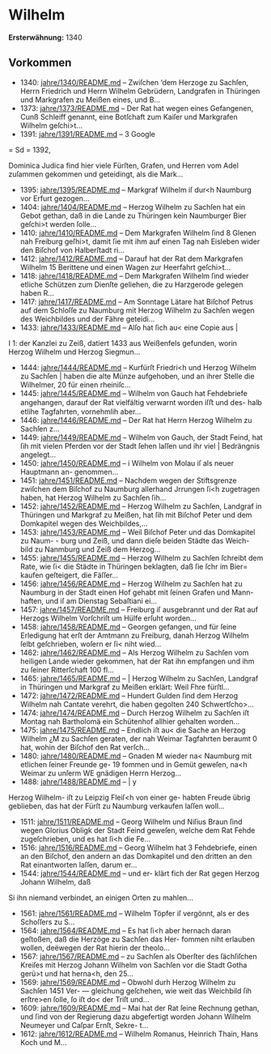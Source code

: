 # Wilhelm

**Ersterwähnung:** 1340

## Vorkommen
- 1340: [jahre/1340/README.md](../jahre/1340/README.md) – Zwiſchen ‘dem Herzoge zu Sachſen, Herrn Friedrich
und Herrn Wilhelm Gebrüdern, Landgrafen in Thüringen
und Markgrafen zu Meißen eines, und B...
- 1373: [jahre/1373/README.md](../jahre/1373/README.md) – Der Rat hat wegen eines Gefangenen, Cunß Schleiff
genannt, eine Botſchaft zum Kaiſer und Markgrafen Wilhelm
geſchi>t...
- 1391: [jahre/1391/README.md](../jahre/1391/README.md) – 3
Google


= Sd =
1392,

Dominica Judica find hier viele Fürſten, Grafen,
und Herren vom Adel zuſammen gekommen und geteidingt,
als die Mark...
- 1395: [jahre/1395/README.md](../jahre/1395/README.md) – Markgraf Wilhelm iſ dur<h Naumburg vor Erfurt
gezogen...
- 1404: [jahre/1404/README.md](../jahre/1404/README.md) – Herzog Wilhelm zu Sachſen hat ein Gebot gethan,
daß in die Lande zu Thüringen kein Naumburger Bier
geſchi>t werden ſolle...
- 1410: [jahre/1410/README.md](../jahre/1410/README.md) – Dem Markgrafen Wilhelm ſind 8 Glenen nah Freiburg
geſhi>t, damit ſie mit ihm auf einen Tag nah Eisleben
wider den Biſchof von Halberſtadt ri...
- 1412: [jahre/1412/README.md](../jahre/1412/README.md) – Darauf hat der Rat dem Markgrafen
Wilhelm 15 Berittene und einen Wagen zur Heerfahrt
geſchi>t...
- 1418: [jahre/1418/README.md](../jahre/1418/README.md) – Dem Markgrafen Wilhelm ſind wieder etliche Schützen
zum Dienſte geliehen, die zu Harzgerode gelegen haben
R...
- 1417: [jahre/1417/README.md](../jahre/1417/README.md) – Am Sonntage Lätare hat Biſchof Petrus auf dem
Schloſſe zu Naumburg mit Herzog Wilhelm zu Sachſen
wegen des Weichbildes und der Fähre geteidi...
- 1433: [jahre/1433/README.md](../jahre/1433/README.md) – Alſo hat ſich au< eine Copie aus
|


I 1:
der Kanzlei zu Zeiß, datiert 1433 aus Weißenfels gefunden,
worin Herzog Wilhelm und Herzog Siegmun...
- 1444: [jahre/1444/README.md](../jahre/1444/README.md) – Kurfürſt Friedri<h und Herzog Wilhelm zu Sachſen |
haben die alte Münze aufgehoben, und an ihrer Stelle
die Wilhelmer, 20 für einen rheiniſc...
- 1445: [jahre/1445/README.md](../jahre/1445/README.md) – Wilhelm von Gauch hat Fehdebriefe angehangen,
darauf der Rat vielfältig verwarnt worden iſﬅ und des-
halb etlihe Tagfahrten, vornehmlih aber...
- 1446: [jahre/1446/README.md](../jahre/1446/README.md) – Der Rat hat Herrn Herzog Wilhelm zu Sachſen
z...
- 1449: [jahre/1449/README.md](../jahre/1449/README.md) – Wilhelm von Gauch, der Stadt Feind, hat ſih mit
vielen Pferden vor der Stadt ſehen laſſen und ihr viel |
Bedrängnis angelegt...
- 1450: [jahre/1450/README.md](../jahre/1450/README.md) – i Wilhelm von Molau iſ als neuer Hauptmann an-
genommen...
- 1451: [jahre/1451/README.md](../jahre/1451/README.md) – Nachdem wegen der Stiftsgrenze zwiſchen dem Biſchof
zu Naumburg allerhand Jrrungen ſi<h zugetragen haben,
hat Herzog Wilhelm zu Sachſen ſih...
- 1452: [jahre/1452/README.md](../jahre/1452/README.md) – Herzog Wilhelm zu Sachſen, Landgraf in Thüringen
und Markgraf zu Meißen, hat ſih mit Biſchof Peter und
dem Domkapitel wegen des Weichbildes,...
- 1453: [jahre/1453/README.md](../jahre/1453/README.md) – Weil Biſchof Peter und das Domkapitel zu Naum- -
burg und Zeiß, und dann dieſe beiden Städte das Weich-
bild zu Nanmburg und Zeiß dem Herzog...
- 1455: [jahre/1455/README.md](../jahre/1455/README.md) – Herzog Wilhelm zu Sachſen ſchreibt dem Rate, wie ſi<
die Städte in Thüringen beklagten, daß ſie ſchr im Bier=
kaufen geſteigert, die Fäſſer...
- 1456: [jahre/1456/README.md](../jahre/1456/README.md) – Herzog Wilhelm zu Sachſen hat zu Naumburg in der
Stadt einen Hof gehabt mit ſeinen Grafen und Mann-
haften, und iſ am Dienstag Sebaſtiani ei...
- 1457: [jahre/1457/README.md](../jahre/1457/README.md) – Freiburg iſ ausgebrannt und der Rat auf Herzogs
Wilhelm Vorſchriſt um Hülfe erſuht worden...
- 1458: [jahre/1458/README.md](../jahre/1458/README.md) – Georgen gefangen, und für ſeine Erledigung hat erſt
der Amtmann zu Freiburg, danah Herzog Wilhelm ſelbt
geſchrieben, woſern er ſi< niht wied...
- 1462: [jahre/1462/README.md](../jahre/1462/README.md) – Als Herzog Wilhelm zu Sachſen vom heiligen Lande
wieder gekommen, hat der Rat ihn empfangen und ihm
zu ſeiner Ritterſchaft 100 fl...
- 1465: [jahre/1465/README.md](../jahre/1465/README.md) – |
Herzog Wilhelm zu Sachſen, Landgraf in Thüringen
und Markgraf zu Meißen erklärt: Weil Fhre fürſtl...
- 1472: [jahre/1472/README.md](../jahre/1472/README.md) – Hundert Gulden ſind dem Herzog Wilhelm nah
Cantate verehrt, die haben gegolten 240 Schwertſcho>...
- 1474: [jahre/1474/README.md](../jahre/1474/README.md) – Durch Herzog Wilhelm zu Sachſen iſt Montag nah
Bartholomä ein Schütenhof allhier gehalten worden...
- 1475: [jahre/1475/README.md](../jahre/1475/README.md) – Endlich iſt au< die Sache an Herzog Wilhelm
¿M zu Sachſen geraten, der nah Weimar Tagfahrten beraumt
0 hat, wohin der Biſchof den Rat verſch...
- 1480: [jahre/1480/README.md](../jahre/1480/README.md) – Gnaden
M wieder na< Naumburg mit etlichen ſeiner Freunde ge-
19 fommen und in Gemüt geweſen, na<h Weimar zu unſerm
WE gnädigen Herrn Herzog...
- 1488: [jahre/1488/README.md](../jahre/1488/README.md) – | y

Herzog Wilhelm- iſt zu Leipzig Fleiſ<h von einer ge-
habten Freude übrig geblieben, das hat der Fürſt zu
Naumburg verkaufen laſſen woll...
- 1511: [jahre/1511/README.md](../jahre/1511/README.md) – Georg Wilhelm und Niſius Braun ſind wegen Glorius
Obligk der Stadt Feind geweſen, welche dem Rat Fehde
zugeſchrieben, und es hat ſi<h die Fe...
- 1516: [jahre/1516/README.md](../jahre/1516/README.md) – Georg Wilhelm hat 3 Fehdebriefe, einen an den
Biſchof, den andern an das Domkapitel und den dritten
an den Rat einantworten laſſen, darum er...
- 1544: [jahre/1544/README.md](../jahre/1544/README.md) – und er-
klärt fich der Rat gegen Herzog Johann Wilhelm, daß

Si ihn niemand verbindet, an einigen Orten zu mahlen...
- 1561: [jahre/1561/README.md](../jahre/1561/README.md) – Wilhelm Töpfer iſ vergönnt, als er des Schoſſers
zu S...
- 1564: [jahre/1564/README.md](../jahre/1564/README.md) – Es hat ſi<h aber hernach
daran geſtoßen, daß die Herzöge zu Sachſen das Her-
fommen niht erlauben wollen, deëwegen der Rat hierin
der theolo...
- 1567: [jahre/1567/README.md](../jahre/1567/README.md) – zu Sachſen
als Oberſter des ſächſiſchen Kreiſes mit Herzog Johann
Wilhelm von Sachſen vor die Stadt Gotha gerü>t und
hat herna<h, den 25...
- 1569: [jahre/1569/README.md](../jahre/1569/README.md) – Obwohl durh Herzog Wilhelm zu Sachſen 1451 Ver-
— gleichung geſchehen, wie weit das Weichbild ſih erſtre>en
ſolle, ſo iſt do< der Triſt und...
- 1609: [jahre/1609/README.md](../jahre/1609/README.md) – Mai hat der Rat ſeine Rechnung gethan,
und ſind von der Regierung dazu abgefertigt worden
Johann Wilhelm Neumeyer und Caſpar Ernſt, Sekre-
t...
- 1612: [jahre/1612/README.md](../jahre/1612/README.md) – Wilhelm Romanus, Heinrich
Thain, Hans Koch und M...
